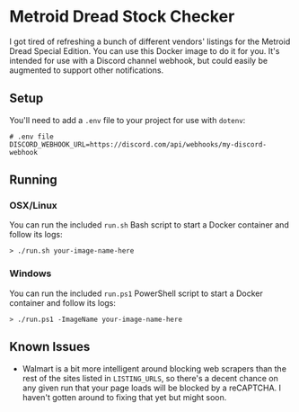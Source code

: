 # Metroid Dread Stock Checker

I got tired of refreshing a bunch of different vendors' listings for the Metroid Dread Special Edition. You can use this Docker image to do it for you. It's intended for use with a Discord channel webhook, but could easily be augmented to support other notifications.

## Setup

You'll need to add a `.env` file to your project for use with `dotenv`:

```
# .env file
DISCORD_WEBHOOK_URL=https://discord.com/api/webhooks/my-discord-webhook
```

## Running

### OSX/Linux

You can run the included `run.sh` Bash script to start a Docker container and follow its logs:

```
> ./run.sh your-image-name-here
```

### Windows

You can run the included `run.ps1` PowerShell script to start a Docker container and follow its logs:

```
> ./run.ps1 -ImageName your-image-name-here
```

## Known Issues

- Walmart is a bit more intelligent around blocking web scrapers than the rest of the sites listed in `LISTING_URLS`, so there's a decent chance on any given run that your page loads will be blocked by a reCAPTCHA. I haven't gotten around to fixing that yet but might soon.
